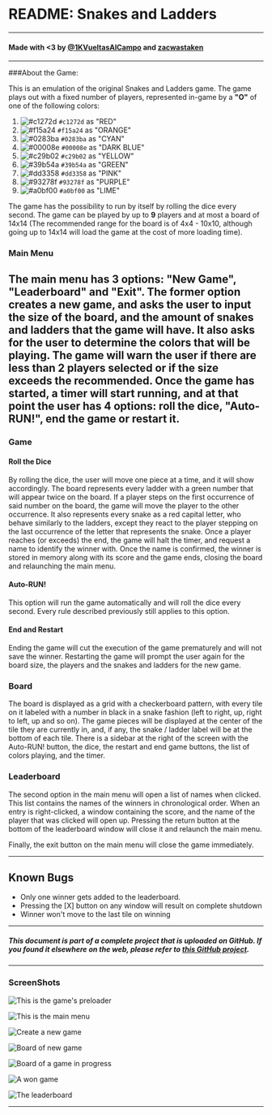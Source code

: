 # README: Snakes and Ladders

---
#### Made with <3 by [@1KVueltasAlCampo](https://www.github.com/1KVueltasAlCampo) and [zacwastaken](https://www.github.com/zacwastaken)

---
    
###About the Game:

This is an emulation of the original Snakes and Ladders game. The game plays out with a
fixed number of players, represented in-game by a <b>"O"</b> of one of the following colors:

1. ![#c1272d](https://via.placeholder.com/15/c1272d/000000?text=+) `#c1272d` as "RED"
2. ![#f15a24](https://via.placeholder.com/15/f15a24/000000?text=+) `#f15a24` as "ORANGE"
3. ![#0283ba](https://via.placeholder.com/15/0283ba/000000?text=+) `#0283ba` as "CYAN"
4. ![#00008e](https://via.placeholder.com/15/00008e/000000?text=+) `#00008e` as "DARK BLUE"
5. ![#c29b02](https://via.placeholder.com/15/c29b02/000000?text=+) `#c29b02` as "YELLOW"
6. ![#39b54a](https://via.placeholder.com/15/39b54a/000000?text=+) `#39b54a` as "GREEN"
7. ![#dd3358](https://via.placeholder.com/15/dd3358/000000?text=+) `#dd3358` as "PINK"
8. ![#93278f](https://via.placeholder.com/15/93278f/000000?text=+) `#93278f` as "PURPLE"
9. ![#a0bf00](https://via.placeholder.com/15/a0bf00/000000?text=+) `#a0bf00` as "LIME"

The game has the possibility to run by itself by rolling the dice every second. The game can be 
played by up to <b>9</b> players and at most a board of 14x14 (The recommended range for the board
is of 4x4 - 10x10, although going up to 14x14 will load the game at the cost of more loading time).

### Main Menu

The main menu has 3 options: "New Game", "Leaderboard" and "Exit". The former option creates a new
game, and asks the user to input the size of the board, and the amount of snakes and ladders that the
game will have. It also asks for the user to determine the colors that will be playing. The game will
warn the user if there are less than 2 players selected or if the size exceeds the recommended. Once
the game has started, a timer will start running, and at that point the user has 4 options: roll the
dice, "Auto-RUN!", end the game or restart it.
---
### Game

#### Roll the Dice

By rolling the dice, the user will move one piece at a time, and it will show accordingly. The board
represents every ladder with a green number that will appear twice on the board. If a player steps on
the first occurrence of said number on the board, the game will move the player to the other occurrence.
It also represents every snake as a red capital letter, who behave similarly to the ladders, except
they react to the player stepping on the last occurrence of the letter that represents the snake. Once a
player reaches (or exceeds) the end, the game will halt the timer, and request a name to identify the
winner with. Once the name is confirmed, the winner is stored in memory along with its score and the 
game ends, closing the board and relaunching the main menu.

#### Auto-RUN!

This option will run the game automatically and will roll the dice every second. Every rule described
previously still applies to this option.

#### End and Restart

Ending the game will cut the execution of the game prematurely and will not save the winner.
Restarting the game will prompt the user again for the board size, the players and the snakes and ladders
for the new game.

### Board

The board is displayed as a grid with a checkerboard pattern, with every tile on it labeled with a number
in black in a snake fashion (left to right, up, right to left, up and so on). The game pieces will be displayed
at the center of the tile they are currently in, and, if any, the snake / ladder label will be at the bottom
of each tile. There is a sidebar at the right of the screen with the Auto-RUN! button, the dice, the restart and
end game buttons, the list of colors playing, and the timer.

### Leaderboard

The second option in the main menu will open a list of names when clicked. This list contains the names
of the winners in chronological order. When an entry is right-clicked, a window containing the score, and
the name of the player that was clicked will open up. Pressing the return button at the bottom of the leaderboard
window will close it and relaunch the main menu.

Finally, the exit button on the main menu will close the game immediately.

---

## Known Bugs

- Only one winner gets added to the leaderboard.
- Pressing the [X] button on any window will result on complete shutdown
- Winner won't move to the last tile on winning

---

##### This document is part of a complete project that is uploaded on GitHub. If you found it elsewhere on the web, please refer to [this GitHub project](https://github.com/zacwastaken/snakes-and-ladders).

---

### ScreenShots

![This is the game's preloader](/docs/demo/preloader.png?raw=true "Preloader")

![This is the main menu](/docs/demo/main-menu.png?raw=true "Main menu")

![Create a new game](/docs/demo/new-game.png?raw=true "New Game")

![Board of new game](/docs/demo/board.png?raw=true "Fresh board")

![Board of a game in progress](/docs/demo/game.png?raw=true "Current Game")

![A won game](/docs/demo/game-won.png?raw=true "Game won")

![The leaderboard](/docs/demo/leaderboard.png?raw=true "Leaderboard")

---